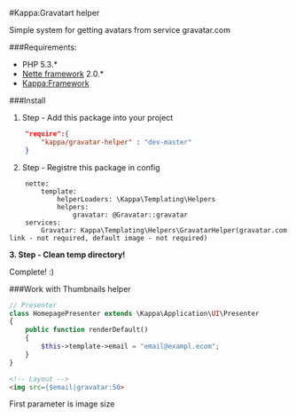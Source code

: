 #Kappa:Gravatart helper

Simple system for getting avatars from service gravatar.com

###Requirements:
- PHP 5.3.*
- [Nette framework](http://nette.org/) 2.0.*
- [Kappa:Framework](https://github.com/Kappa-org/Framework)

###Install

1. Step - Add this package into your project
```json
	"require":{
		"kappa/gravatar-helper" : "dev-master"
	}
```

2. Step - Registre this package in config
```neon
	nette:
		template:
			helperLoaders: \Kappa\Templating\Helpers
			helpers:
				gravatar: @Gravatar::gravatar
	services:
		Gravatar: Kappa\Templating\Helpers\GravatarHelper(gravatar.com link - not required, default image - not required)
```

**3. Step - Clean temp directory!**

Complete! :)

###Work with Thumbnails helper
```php
// Presenter
class HomepagePresenter extends \Kappa\Application\UI\Presenter
{
	public function renderDefault()
	{
		$this->template->email = "email@exampl.ecom";
	}
}
```
```html
<!-- Layout -->
<img src={$email|gravatar:50>
```
First parameter is image size
